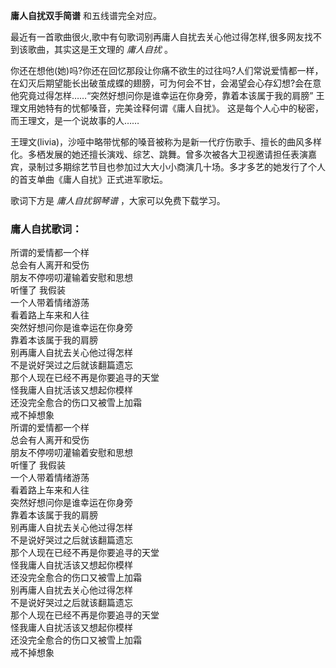 

**庸人自扰双手简谱** 和五线谱完全对应。

最近有一首歌曲很火,歌中有句歌词别再庸人自扰去关心他过得怎样,很多网友找不到该歌曲，其实这是王文理的 _庸人自扰_ 。

你还在想他(她)吗?你还在回忆那段让你痛不欲生的过往吗?人们常说爱情都一样，在幻灭后期望能长出破茧成蝶的翅膀，可为何会不甘，会渴望会心存幻想?会在意他究竟过得怎样……“突然好想问你是谁幸运在你身旁，靠着本该属于我的肩膀”
王理文用她特有的忧郁嗓音，完美诠释何谓《庸人自扰》。 这是每个人心中的秘密，而王理文，是一个说故事的人……

王理文(livia)，沙哑中略带忧郁的嗓音被称为是新一代疗伤歌手、擅长的曲风多样化。多栖发展的她还擅长演戏、综艺、跳舞。曾多次被各大卫视邀请担任表演嘉宾，录制过多期综艺节目也参加过大大小小商演几十场。多才多艺的她发行了个人的首支单曲《庸人自扰》正式进军歌坛。

歌词下方是 _庸人自扰钢琴谱_ ，大家可以免费下载学习。

### 庸人自扰歌词：

所谓的爱情都一个样  
总会有人离开和受伤  
朋友不停唠叨灌输着安慰和思想  
听懂了 我假装  
一个人带着情绪游荡  
看着路上车来和人往  
突然好想问你是谁幸运在你身旁  
靠着本该属于我的肩膀  
别再庸人自扰去关心他过得怎样  
不是说好哭过之后就该翻篇遗忘  
那个人现在已经不再是你要追寻的天堂  
怪我庸人自扰活该又想起你模样  
还没完全愈合的伤口又被雪上加霜  
戒不掉想象  
所谓的爱情都一个样  
总会有人离开和受伤  
朋友不停唠叨灌输着安慰和思想  
听懂了 我假装  
一个人带着情绪游荡  
看着路上车来和人往  
突然好想问你是谁幸运在你身旁  
靠着本该属于我的肩膀  
别再庸人自扰去关心他过得怎样  
不是说好哭过之后就该翻篇遗忘  
那个人现在已经不再是你要追寻的天堂  
怪我庸人自扰活该又想起你模样  
还没完全愈合的伤口又被雪上加霜  
别再庸人自扰去关心他过得怎样  
不是说好哭过之后就该翻篇遗忘  
那个人现在已经不再是你要追寻的天堂  
怪我庸人自扰活该又想起你模样  
还没完全愈合的伤口又被雪上加霜  
戒不掉想象

